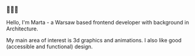 ### 🐸🐸🐸
Hello, I'm Marta - a Warsaw based frontend developer with background in Architecture.

My main area of interest is 3d graphics and animations.
I also like good (accessible and functional) design.

